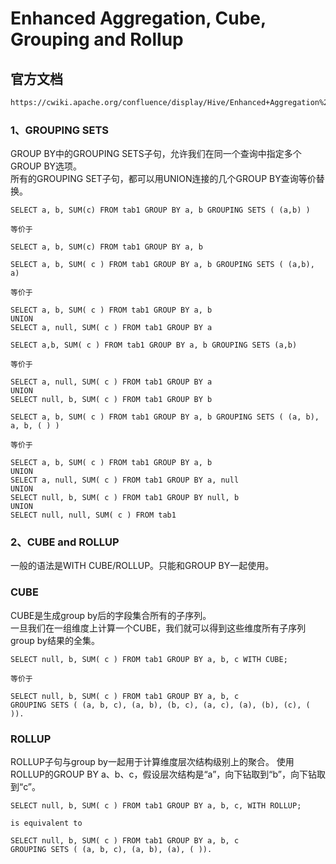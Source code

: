 # Enhanced Aggregation, Cube, Grouping and Rollup

## 官方文档
```html
https://cwiki.apache.org/confluence/display/Hive/Enhanced+Aggregation%2C+Cube%2C+Grouping+and+Rollup#EnhancedAggregation,Cube,GroupingandRollup-CubesandRollups
```

### 1、GROUPING SETS
GROUP BY中的GROUPING SETS子句，允许我们在同一个查询中指定多个GROUP BY选项。   
所有的GROUPING SET子句，都可以用UNION连接的几个GROUP BY查询等价替换。
```hql
SELECT a, b, SUM(c) FROM tab1 GROUP BY a, b GROUPING SETS ( (a,b) )

等价于

SELECT a, b, SUM(c) FROM tab1 GROUP BY a, b
```
```hql
SELECT a, b, SUM( c ) FROM tab1 GROUP BY a, b GROUPING SETS ( (a,b), a)

等价于

SELECT a, b, SUM( c ) FROM tab1 GROUP BY a, b
UNION
SELECT a, null, SUM( c ) FROM tab1 GROUP BY a
```
```hql
SELECT a,b, SUM( c ) FROM tab1 GROUP BY a, b GROUPING SETS (a,b)

等价于

SELECT a, null, SUM( c ) FROM tab1 GROUP BY a
UNION
SELECT null, b, SUM( c ) FROM tab1 GROUP BY b
```
```hql
SELECT a, b, SUM( c ) FROM tab1 GROUP BY a, b GROUPING SETS ( (a, b), a, b, ( ) )

等价于

SELECT a, b, SUM( c ) FROM tab1 GROUP BY a, b
UNION
SELECT a, null, SUM( c ) FROM tab1 GROUP BY a, null
UNION
SELECT null, b, SUM( c ) FROM tab1 GROUP BY null, b
UNION
SELECT null, null, SUM( c ) FROM tab1
```

### 2、CUBE and ROLLUP
一般的语法是WITH CUBE/ROLLUP。只能和GROUP BY一起使用。   

### CUBE
CUBE是生成group by后的字段集合所有的子序列。   
一旦我们在一组维度上计算一个CUBE，我们就可以得到这些维度所有子序列group by结果的全集。
```hql
SELECT null, b, SUM( c ) FROM tab1 GROUP BY a, b, c WITH CUBE;

等价于

SELECT null, b, SUM( c ) FROM tab1 GROUP BY a, b, c 
GROUPING SETS ( (a, b, c), (a, b), (b, c), (a, c), (a), (b), (c), ( )).
```

### ROLLUP
ROLLUP子句与group by一起用于计算维度层次结构级别上的聚合。
使用ROLLUP的GROUP BY a、b、c，假设层次结构是“a”，向下钻取到“b”，向下钻取到“c”。
```hql
SELECT null, b, SUM( c ) FROM tab1 GROUP BY a, b, c, WITH ROLLUP;

is equivalent to 

SELECT null, b, SUM( c ) FROM tab1 GROUP BY a, b, c 
GROUPING SETS ( (a, b, c), (a, b), (a), ( )).
```
